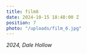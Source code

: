 ```yaml
---
title: film8
date: 2024-10-15 18:48:00 Z
position: 7
photo: "/uploads/film_6.jpg"
---
```


*2024, Dale Hollow*